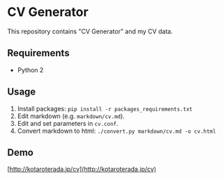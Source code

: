 # CV Generator

This repository contains "CV Generator" and my CV data.


## Requirements

* Python 2


## Usage

1. Install packages: `pip install -r packages_requirements.txt`
2. Edit markdown (e.g. `markdown/cv.md`).
3. Edit and set parameters in `cv.conf`.
4. Convert markdown to html: `./convert.py markdown/cv.md -o cv.html`


## Demo
[http://kotaroterada.jp/cv](http://kotaroterada.jp/cv)
